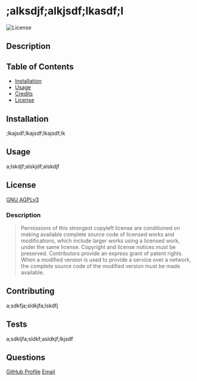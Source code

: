 
  # ;alksdjf;alkjsdf;lkasdf;l

  ![License](https://img.shields.io/badge/license-GNU_AGPLv3-green)

  ## Description

  ## Table of Contents
  * [Installation](#installation)
  * [Usage](#usage)
  * [Credits](#credits)
  * [License](#license)

  ## Installation
  ;lkajsdf;lkajsdf;lkajsdf;lk

  ## Usage
  a;lskdjf;alskjdf;alskdjf

  ## License
  [GNU AGPLv3](https://choosealicense.com/licenses/agpl-3.0/)
  ### Description
  >Permissions of this strongest copyleft license are conditioned on making available complete source code of licensed works and modifications, which include larger works using a licensed work, under the same license. Copyright and license notices must be preserved. Contributors provide an express grant of patent rights. When a modified version is used to provide a service over a network, the complete source code of the modified version must be made available.

  ## Contributing
  a;sdkfja;sldkjfa;lskdfj

  ## Tests
  a;sdkljfa;sldkf;asldkjf;lkjsdf

  ## Questions
  [GitHub Profile](a;lksdjf;alskdjf;alksdj)
  [Email](as;dfkj;aksjdf;alksjdf;lkas)
